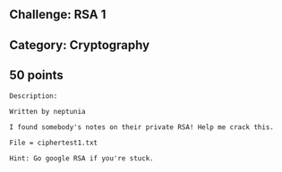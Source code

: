 Challenge: RSA 1 
----------------------------------------
Category: Cryptography 
----------------------------------------
50 points 
----------------------------------------

```
Description:

Written by neptunia

I found somebody's notes on their private RSA! Help me crack this.

File = ciphertest1.txt

Hint: Go google RSA if you're stuck. 
```





